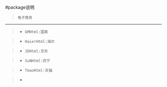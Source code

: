 #package说明

>`电子商务`
------

> +  `GMHtml:国美`

> +  `HaierHtml:海尔`

> +  `JDHtml:京东`

> +  `SuNHtml:苏宁`

> +  `TmaoHtml:天猫`

> +  ` `
